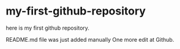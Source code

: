 # my-first-github-repository
here is my first github repository.


README.md file was just added manually
One more edit at Github.
